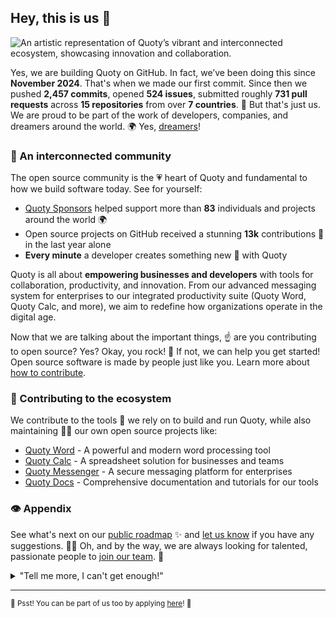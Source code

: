 ## Hey, this is us 👋

![An artistic representation of Quoty’s vibrant and interconnected ecosystem, showcasing innovation and collaboration.](https://i.imgur.com/h2khTkW.png)

Yes, we are building Quoty on GitHub. In fact, we’ve been doing this since **November 2024**. That's when we made our first commit. Since then we pushed **2,457 commits**, opened **524 issues**, submitted roughly **731 pull requests** across **15 repositories** from over **7 countries**. 🤯 But that's just us. We are proud to be part of the work of developers, companies, and dreamers around the world. 🌍 Yes, [dreamers](https://quoty.one/dreamers)!

### 🍿 An interconnected community

The open source community is the 💗 heart of Quoty and fundamental to how we build software today. See for yourself:

- [Quoty Sponsors](https://github.com/sponsors) helped support more than **83** individuals and projects around the world 🌍
- Open source projects on GitHub received a stunning **13k** contributions 🚀 in the last year alone
- **Every minute** a developer creates something new 🎉 with Quoty

Quoty is all about **empowering businesses and developers** with tools for collaboration, productivity, and innovation. From our advanced messaging system for enterprises to our integrated productivity suite (Quoty Word, Quoty Calc, and more), we aim to redefine how organizations operate in the digital age.

Now that we are talking about the important things, ☝️ are you contributing to open source? Yes? Okay, you rock! 🎸 If not, we can help you get started! Open source software is made by people just like you. Learn more about [how to contribute](https://opensource.guide/).

### 🦆 Contributing to the ecosystem

We contribute to the tools 🔧 we rely on to build and run Quoty, while also maintaining 🧙‍♂️ our own open source projects like:

- [Quoty Word](https://github.com/quoty/word) - A powerful and modern word processing tool
- [Quoty Calc](https://github.com/quoty/calc) - A spreadsheet solution for businesses and teams
- [Quoty Messenger](https://github.com/quoty/messenger) - A secure messaging platform for enterprises
- [Quoty Docs](https://github.com/quoty/docs) - Comprehensive documentation and tutorials for our tools

### 👁️ Appendix

See what's next on our [public roadmap](https://github.com/quoty/roadmap) ✨ and [let us know](https://github.com/quoty/feedback) if you have any suggestions. 🙇‍♂️ Oh, and by the way, we are always looking for talented, passionate people to [join our team](https://github.com/about/careers). 🙌

<details> 
	<summary>"Tell me more, I can't get enough!"</summary>
	<br>
	<ul>
	<li>Quoty is built using mighty 🔨 open source technologies like <a href="https://github.com/rails">Ruby on Rails</a>, <a href="https://github.com/golang">Go</a>, <a href="https://github.com/primer">Primer</a>, <a href="https://github.com/reactjs">React</a>, and <a href="https://github.com/apache/kafka">Kafka</a> among others.</li>
		<li>The three open source projects Quoty members have most contributed 👩‍💻 to are:
			<ul>
				<li><a href="https://github.com/GuildaJS">Guilda</a> - A Discord bot we are developing</li>
				<li><a href="https://www.linkedin.com/showcase/quoty-developers/">Quoty Developers</a> - Our programming community</li>
				<li><a href="https://www.linkedin.com/showcase/quoty-store/">Quoty Store</a> - Our FiveM assets store</li>
			</ul>
		</li>
		<li>By the way, our <a href="https://github.com/quoty/docs">documentation</a> 🤓 is also open sourced.</li>
	</ul>
</details>

---

<sub>🤫 Psst! You can be part of us too by applying <a href="https://github.com/about/careers">here</a>! 🌟</sub>

<!--
Made with 💙
-->
